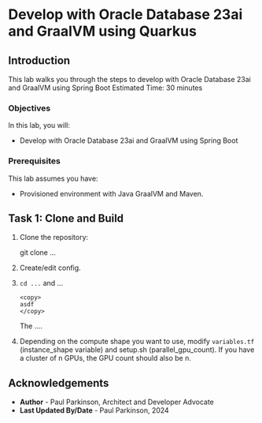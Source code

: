 # Develop with Oracle Database 23ai and GraalVM using Quarkus

## Introduction

This lab walks you through the steps to develop with Oracle Database 23ai and GraalVM using Spring Boot
Estimated Time: 30 minutes

### Objectives

In this lab, you will:
- Develop with Oracle Database 23ai and GraalVM using Spring Boot

### Prerequisites

This lab assumes you have:
- Provisioned environment with Java GraalVM and Maven.


## Task 1: Clone and Build

1. Clone the repository:

   git clone ...

2. Create/edit config.

3. `cd ...` and ...

    ```
    <copy>
   asdf
    </copy>
    ```

   The ....

4. Depending on the compute shape you want to use, modify `variables.tf` (instance_shape variable) and setup.sh (parallel_gpu_count). If you have a cluster of n GPUs, the GPU count should also be n.



## Acknowledgements
* **Author** - Paul Parkinson, Architect and Developer Advocate
* **Last Updated By/Date** - Paul Parkinson, 2024
